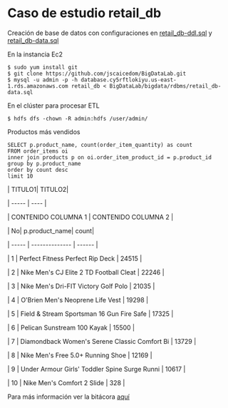 # Caso de estudio retail_db

Creación de base de datos con configuraciones en [retail_db-ddl.sql](https://github.com/jscaicedom/BigDataLab/blob/master/bigdata/rdbms/retail_db-ddl.sql) y [retail_db-data.sql](https://github.com/jscaicedom/BigDataLab/blob/master/bigdata/rdbms/retail_db-data.sql)

En la instancia Ec2 

```
$ sudo yum install git
$ git clone https://github.com/jscaicedom/BigDataLab.git
$ mysql -u admin -p -h database.cy5rftlokiyu.us-east-1.rds.amazonaws.com retail_db < BigDataLab/bigdata/rdbms/retail_db-data.sql
```

En el clúster para procesar ETL

```
$ hdfs dfs -chown -R admin:hdfs /user/admin/
```

Productos más vendidos 

```
SELECT p.product_name, count(order_item_quantity) as count
FROM order_items oi
inner join products p on oi.order_item_product_id = p.product_id
group by p.product_name
order by count desc
limit 10
```

| TITULO1| TITULO2|

| ----- | ---- |

| CONTENIDO COLUMNA 1 | CONTENIDO COLUMNA 2 |
 
| No| p.product_name|	count|

| ----- | -------------- | ------ |  

| 1 |	Perfect Fitness Perfect Rip Deck |	24515 |

| 2 |	Nike Men\'s CJ Elite 2 TD Football Cleat |	22246 |

| 3 |	Nike Men\'s Dri-FIT Victory Golf Polo	| 21035 | 

| 4	| O\'Brien Men\'s Neoprene Life Vest	| 19298 | 

| 5 |	Field & Stream Sportsman 16 Gun Fire Safe |	17325 |

| 6	| Pelican Sunstream 100 Kayak	| 15500 |

| 7	| Diamondback Women\'s Serene Classic Comfort Bi |	13729 |

| 8	| Nike Men\'s Free 5.0+ Running Shoe |	12169 |

| 9	| Under Armour Girls\' Toddler Spine Surge Runni |	10617 |

| 10	| Nike Men\'s Comfort 2 Slide	| 328 |


Para más información ver la bitácora [aquí](https://eafit.sharepoint.com/sites/Section_ST0263-031/_layouts/15/Doc.aspx?sourcedoc={4fb201e7-5fdd-47d7-94b6-35d07c449fe7}&action=view&wd=target%28Johanna%20Sarai%20Caicedo%20Mejia%2FBig%20Bata.one%7C05843a6d-7fe5-4e7a-9600-9b969322777c%2FHive%20caso%20de%20estudio%20%28Parte%202%5C%29%7Caed9fbfe-7f98-40be-85dd-756074581ef7%2F%29)

